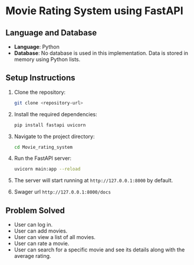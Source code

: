 # Movie Rating System using FastAPI

## Language and Database

- **Language**: Python
- **Database**: No database is used in this implementation. Data is stored in memory using Python lists.

## Setup Instructions

1. Clone the repository:

    ```bash
    git clone <repository-url>
    ```

2. Install the required dependencies:

    ```bash
    pip install fastapi uvicorn
    ```

2. Navigate to the project directory:

    ```bash
    cd Movie_rating_system
    ```

3. Run the FastAPI server:

    ```bash
    uvicorn main:app --reload
    ```

4. The server will start running at `http://127.0.0.1:8000` by default.
5. Swager url `http://127.0.0.1:8000/docs`

## Problem Solved

- User can log in.
- User can add movies.
- User can view a list of all movies.
- User can rate a movie.
- User can search for a specific movie and see its details along with the average rating.


